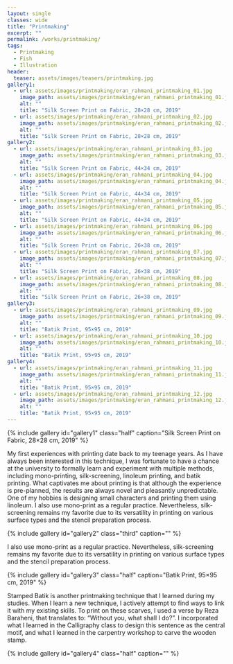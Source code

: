 ```yaml
---
layout: single
classes: wide
title: "Printmaking"
excerpt: ""
permalink: /works/printmaking/
tags:
  - Printmaking
  - Fish
  - Illustration
header:
  teaser: assets/images/teasers/printmaking.jpg 
gallery1:
  - url: assets/images/printmaking/eran_rahmani_printmaking_01.jpg
    image_path: assets/images/printmaking/eran_rahmani_printmaking_01.jpg
    alt: ""
    title: "Silk Screen Print on Fabric, 28×28 cm, 2019"
  - url: assets/images/printmaking/eran_rahmani_printmaking_02.jpg
    image_path: assets/images/printmaking/eran_rahmani_printmaking_02.jpg
    alt: ""
    title: "Silk Screen Print on Fabric, 28×28 cm, 2019"
gallery2:
  - url: assets/images/printmaking/eran_rahmani_printmaking_03.jpg
    image_path: assets/images/printmaking/eran_rahmani_printmaking_03.jpg
    alt: ""
    title: "Silk Screen Print on Fabric, 44×34 cm, 2019"
  - url: assets/images/printmaking/eran_rahmani_printmaking_04.jpg
    image_path: assets/images/printmaking/eran_rahmani_printmaking_04.jpg
    alt: ""
    title: "Silk Screen Print on Fabric, 44×34 cm, 2019"
  - url: assets/images/printmaking/eran_rahmani_printmaking_05.jpg
    image_path: assets/images/printmaking/eran_rahmani_printmaking_05.jpg
    alt: ""
    title: "Silk Screen Print on Fabric, 44×34 cm, 2019"
  - url: assets/images/printmaking/eran_rahmani_printmaking_06.jpg
    image_path: assets/images/printmaking/eran_rahmani_printmaking_06.jpg
    alt: ""
    title: "Silk Screen Print on Fabric, 26×38 cm, 2019"
  - url: assets/images/printmaking/eran_rahmani_printmaking_07.jpg
    image_path: assets/images/printmaking/eran_rahmani_printmaking_07.jpg
    alt: ""
    title: "Silk Screen Print on Fabric, 26×38 cm, 2019"
  - url: assets/images/printmaking/eran_rahmani_printmaking_08.jpg
    image_path: assets/images/printmaking/eran_rahmani_printmaking_08.jpg
    alt: ""
    title: "Silk Screen Print on Fabric, 26×38 cm, 2019"
gallery3:
  - url: assets/images/printmaking/eran_rahmani_printmaking_09.jpg
    image_path: assets/images/printmaking/eran_rahmani_printmaking_09.jpg
    alt: ""
    title: "Batik Print, 95×95 cm, 2019"
  - url: assets/images/printmaking/eran_rahmani_printmaking_10.jpg
    image_path: assets/images/printmaking/eran_rahmani_printmaking_10.jpg
    alt: ""
    title: "Batik Print, 95×95 cm, 2019"
gallery4:
  - url: assets/images/printmaking/eran_rahmani_printmaking_11.jpg
    image_path: assets/images/printmaking/eran_rahmani_printmaking_11.jpg
    alt: ""
    title: "Batik Print, 95×95 cm, 2019"
  - url: assets/images/printmaking/eran_rahmani_printmaking_12.jpg
    image_path: assets/images/printmaking/eran_rahmani_printmaking_12.jpg
    alt: ""
    title: "Batik Print, 95×95 cm, 2019"
---
```


{% include gallery id="gallery1" class="half" caption="Silk Screen Print on Fabric, 28×28 cm, 2019" %}

My first experiences with printing date back to my teenage years. As I have always been interested in this technique, I was fortunate to have a chance at the university to formally learn and experiment with multiple methods, including mono-printing, silk-screening, linoleum printing, and batik printing. What captivates me about printing is that although the experience is pre-planned, the results are always novel and pleasantly unpredictable. One of my hobbies is designing small characters and printing them using linoleum. I also use mono-print as a regular practice. Nevertheless, silk-screening remains my favorite due to its versatility in printing on various surface types and the stencil preparation process. 

{% include gallery id="gallery2" class="third" caption="" %}

I also use mono-print as a regular practice. Nevertheless, silk-screening remains my favorite due to its versatility in printing on various surface types and the stencil preparation process. 

{% include gallery id="gallery3" class="half" caption="Batik Print, 95×95 cm, 2019" %}

Stamped Batik is another printmaking technique that I learned during my studies. When I learn a new technique, I actively attempt to find ways to link it with my existing skills. To print on these scarves, I used a verse by Reza Baraheni, that translates to: “Without you, what shall I do?”. I incorporated what I learned in the Calligraphy class to design this sentence as the central motif, and what I learned in the carpentry workshop to carve the wooden stamp. 

{% include gallery id="gallery4" class="half" caption="" %}

